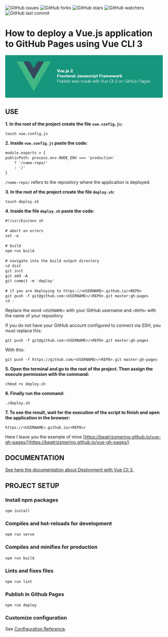 ![GitHub issues](https://img.shields.io/github/issues/beatrizsmerino/vue-gh-pages)
![GitHub forks](https://img.shields.io/github/forks/beatrizsmerino/vue-gh-pages)
![GitHub stars](https://img.shields.io/github/stars/beatrizsmerino/vue-gh-pages)
![GitHub watchers](https://img.shields.io/github/watchers/beatrizsmerino/vue-gh-pages)
![GitHub last commit](https://img.shields.io/github/last-commit/beatrizsmerino/vue-gh-pages)
# How to deploy a Vue.js application to GitHub Pages using Vue CLI 3

![vue-gh-pages gh-pages](https://github.com/beatrizsmerino/vue-gh-pages/blob/master/README/images/vue-gh-pages.jpg)

## USE

**1. In the root of the project create the file `vue.config.js`:**
```
touch vue.config.js
```


**2. Inside `vue.config.js` paste the code:** 
```
module.exports = {
publicPath: process.env.NODE_ENV === 'production'
	? '/name-repo/'
	: '/'
}
```

`/name-repo/` refers to the repository where the application is deployed.


**3. In the root of the project create the file `deploy.sh`:** 
```
touch deploy.sh
```


**4. Inside the file `deploy.sh` paste the code:** 
```
#!/usr/bin/env sh

# abort on errors
set -e

# build
npm run build

# navigate into the build output directory
cd dist
git init
git add -A
git commit -m 'deploy'

# if you are deploying to https://<USERNAME>.github.io/<REPO>
git push -f git@github.com:<USERNAME>/<REPO>.git master:gh-pages
cd -
```

Replace the word `<USERNAME>` with your GitHub username and `<REPO>` with the name of your repository.

If you do not have your GitHub account configured to connect via SSH, you must replace this:  
```
git push -f git@github.com:<USERNAME>/<REPO>.git master:gh-pages
```

With this:  
```
git push -f https://github.com/<USERNAME>/<REPO>.git master:gh-pages
```


**5. Open the terminal and go to the root of the project. Then assign the execute permission with the command:**
```
chmod +x deploy.sh
```

**6. Finally run the command:**  
```
./deploy.sh
```

**7. To see the result, wait for the execution of the script to finish and open the application in the browser:**
```
https://<USERNAME>.github.io/<REPO>/
```

Here I leave you the example of mine [https://beatrizsmerino.github.io/vue-gh-pages/](https://beatrizsmerino.github.io/vue-gh-pages/)

## DOCUMENTATION
[See here the documentation about Deployment with Vue Cli 3.](https://cli.vuejs.org/guide/deployment.html#github-pages)

## PROJECT SETUP

### Install npm packages
```
npm install
```

### Compiles and hot-reloads for development

```
npm run serve
```

### Compiles and minifies for production

```
npm run build
```

### Lints and fixes files

```
npm run lint
```

### Publish in Github Pages

```
npm run deploy
```

### Customize configuration

See [Configuration Reference](https://cli.vuejs.org/config/).
